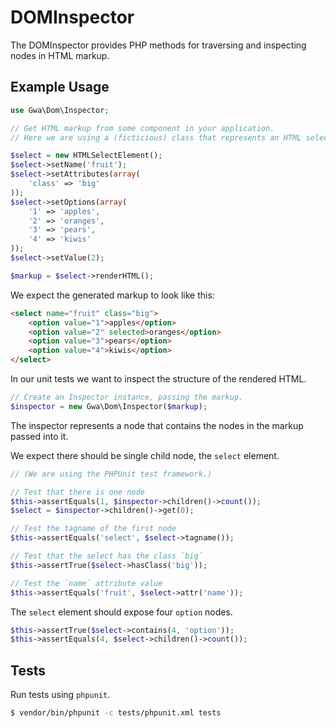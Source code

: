 DOMInspector
============

The DOMInspector provides PHP methods for traversing and inspecting nodes in HTML markup.

## Example Usage

~~~~php
use Gwa\Dom\Inspector;

// Get HTML markup from some component in your application.
// Here we are using a (ficticious) class that represents an HTML select.

$select = new HTMLSelectElement();
$select->setName('fruit');
$select->setAttributes(array(
    'class' => 'big'
));
$select->setOptions(array(
    '1' => 'apples',
    '2' => 'oranges',
    '3' => 'pears',
    '4' => 'kiwis'
));
$select->setValue(2);

$markup = $select->renderHTML();
~~~~

We expect the generated markup to look like this:

~~~~html
<select name="fruit" class="big">
    <option value="1">apples</option>
    <option value="2" selected>oranges</option>
    <option value="3">pears</option>
    <option value="4">kiwis</option>
</select>
~~~~

In our unit tests we want to inspect the structure of the rendered HTML.

~~~~php
// Create an Inspector instance, passing the markup.
$inspector = new Gwa\Dom\Inspector($markup);
~~~~

The inspector represents a node that contains the nodes in the markup passed into it.

We expect there should be single child node, the `select` element.

~~~~php
// (We are using the PHPUnit test framework.)

// Test that there is one node
$this->assertEquals(1, $inspector->children()->count());
$select = $inspector->children()->get(0);

// Test the tagname of the first node
$this->assertEquals('select', $select->tagname());

// Test that the select has the class `big`
$this->assertTrue($select->hasClass('big'));

// Test the `name` attribute value
$this->assertEquals('fruit', $select->attr('name'));
~~~~

The `select` element should expose four `option` nodes.

~~~~php
$this->assertTrue($select->contains(4, 'option'));
$this->assertEquals(4, $select->children()->count());
~~~~

## Tests

Run tests using `phpunit`.

~~~~bash
$ vendor/bin/phpunit -c tests/phpunit.xml tests
~~~~
